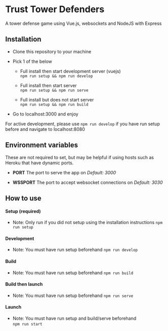 # Trust Tower Defenders
A tower defense game using Vue.js, websockets and NodeJS with Express

## Installation
- Clone this repository to your machine

- Pick 1 of the below  
  - Full install then start development server (vuejs)  
`npm run setup && npm run develop`  
  
  - Full install then start server  
`npm run setup && npm run serve`  
    
  - Full install but does not start server  
`npm run setup && npm run build`  

- Go to localhost:3000 and enjoy

For active development, please use `npm run develop` if you have run setup before and navigate to localhost:8080

## Environment variables
These are not required to set, but may be helpful if using hosts such as Heroku that have dynamic ports.
- **PORT**
The port to serve the app on
*Default: 3000*

- **WSSPORT**
The port to accept websocket connections on
*Default: 3030*

## How to use

#### Setup (required)
- Note: Only run if you did not setup using the installation instructions
`npm run setup`

#### Development
- Note: You must have run setup beforehand
`npm run develop`

#### Build
- Note: You must have run setup beforehand
`npm run build`

#### Build then launch
-   Note: You must have run setup beforehand
`npm run serve`  

#### Launch
- Note: You must have run setup and build/serve beforehand  
`npm run start`  